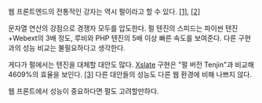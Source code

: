 웹 프론트엔드의 전통적인 강자는 역시 펄이라고 할 수 있다. [[1]](http://www.slideshare.net/kwatch/how-to-create-a-highspeed-template-engine-in-python), [[2]](http://www.slideshare.net/kwatch/benchmarker-a-good-friend-for-performance) 

문자열 연산의 강점으로 경쟁자 모두를 압도한다. 펄 텐진의 스피드는 파이썬 텐진+Webext의 3배 정도, 루비와 PHP 텐진의 5배 이상 빠른 속도를 보여준다. 다른 구현과의 성능 비교는 불필요하다고 생각한다.

게다가 펄에서는 텐진을 대체할 대안도 많다. [Xslate](http://search.cpan.org/dist/Text-Xslate/)  구현은 "펄 버전 Tenjin"과 비교해 4609%의 효율을 보인다. [[3]](https://gist.github.com/803787) 다른 대안들의 성능도 다른 웹 환경에 비해 나쁘지 않다.

웹 프론트에서 성능이 중요하다면 펄도 고려할만하다.
